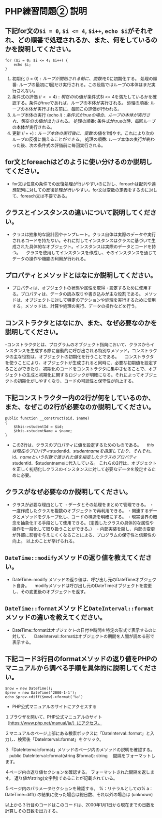 # PHP練習問題② 説明

## 下記for文の`$i = 0`, `$i <= 4`, `$i++`, `echo $i`がそれぞれ、どの順番で処理されるか、また、何をしているのかを説明してください。

```
for ($i = 0; $i <= 4; $i++) {
    echo $i;
}
```

1. 初期化 ($i = 0):
ループが開始される前に、変数$iを0に初期化する。
処理の順番: ループの最初に1回だけ実行される。この段階ではループの本体はまだ実行されない。
2. 条件式の評価 ($i <= 4):
現在の$iの値が条件式$i <= 4を満たしているかを確認する。条件がtrueであれば、ループの本体が実行される。
処理の順番: ループの本体が実行される前に、毎回この評価が行われる。
3. ループ本体の実行 (echo $i):
条件式がtrueの場合、ループの本体が実行され、現在の$iの値が出力される。
処理の順番: 条件式がtrueの時、毎回ループの本体が実行される。
4. 更新 ($i++):
ループ本体の実行後に、変数$iの値を1増やす。これにより次のループの反復に備えることができる。
処理の順番: ループ本体の実行が終わった後、次の条件式の評価前に毎回実行される。

## for文とforeachはどのように使い分けるのか説明してください。
- for文は任意の条件での反復処理が行いやすいのに対し、foreachは配列や連想配列に対しての反復処理が行いやすい。for文は変数の定義をするのに対して、foreach文は不要である。

## クラスとインスタンスの違いについて説明してください。
- クラスは抽象的な設計図やテンプレート。クラス自体は実際のデータや実行されるコードを持たない。それに対してインスタンスはクラスに基づいて生成された具体的なオブジェクト。インスタンスは実際のデータとコードを持つ。
　クラスを使用してインスタンスを作成し、そのインスタンスを通じてデータの操作や機能の利用が行われる。

## プロパティとメソッドとはなにか説明してください。
- プロパティは、オブジェクトの状態や属性を取得・設定するために使用する。プロパティは、データの読み取りや書き込みが主な役割である。
メソッドは、オブジェクトに対して特定のアクションや処理を実行するために使用する。メソッドは、計算や処理の実行、データの操作などを行う。

## コンストラクタとはなにか、また、なぜ必要なのかを説明してください。
-コンストラクタとは、プログラムのオブジェクト指向において、クラスからインスタンスを生成する際に自動的に呼び出される特別なメソッド。コンストラクタの主な役割は、オブジェクトの初期化を行うことである。
　コンストラクタを使うことにより、オブジェクトが生成されると同時に、必要な初期値を設定することができたり、初期化のコードをコンストラクタに集中させることで、オブジェクトの生成と初期化に関するロジックが明確になる。それによってオブジェクトの初期化がしやすくなり、コードの可読性と保守性が向上する。

## 下記コンストラクター内の2行が何をしているのか、また、なぜこの2行が必要なのか説明してください。
```
public function __construct($id, $name)
{
    $this->studentId = $id;
    $this->studentName = $name;
}
```
- この2行は、クラスのプロパティに値を設定するためのものである。
　$thisは現在のプロパティ$studentId、$studentnameを指定しており、それぞれ、$id、$nameという引数で渡された値を指定したクラスのプロパティ$studentId、$studentnameに代入している。
これらの2行は、オブジェクトを正しく初期化しクラスのインスタンスに対して必要なデータを設定するために必要。


## クラスがなぜ必要なのか説明してください。
- クラスが必要な理由として
・データとその処理をまとめて管理できる。
・一度作成したクラスを複数のオブジェクトで再利用できる。
・関連するデータとメソッドをグループ化し、コードの構造を明確にする。
・現実世界の概念を抽象化する手段として使用できる。（定義したクラスの具体的な属性や操作を一般化して取り扱うことができる。）
・内部実装を隠し、内部の変更が外部に影響を与えにくくなることによる、プログラムの保守性と信頼性の向上。
以上のことが挙げられる。

## `DateTime::modify`メソッドの返り値を教えてください。
- DateTime::modify メソッドの返り値は、呼び出し元のDateTimeオブジェクト自身。
　modifyメソッドは呼び出し元のDateTimeオブジェクトを変更し、その変更後のオブジェクトを返す。

## `DateTime::format`メソッドと`DateInterval::format`メソッドの違いを教えてください。
- DateTime::formatはオブジェクトの日付や時間を特定の形式で表示するのに対して、
　DateInterval::formatはオブジェクトの期間を人間が読める形で表示する。

## 下記コード3行目のformatメソッドの返り値をPHPのマニュアルから調べる手順を具体的に説明してください。
```
$now = new DateTime();
$prev = new DateTime('2000-1-1');
echo $prev->diff($now)->format('%a')
```

- PHP公式マニュアルのサイトにアクセスする

１ブラウザを開いて、PHP公式マニュアルのサイト（https://www.php.net/manual/ja/）にアクセス。

２マニュアルのページ上部にある検索ボックスに「DateInterval::format」と入力し、検索後「DateInterval::format」をクリック。

３「DateInterval::format」メソッドのページ内のメソッドの説明を確認する。
　public DateInterval::format(string $format): string
　間隔をフォーマットします。　

４ページ内の返り値セクションを確認する。
フォーマットされた間隔を返します。
返り値がstring(文字列)であることが記載されている。

５ページ内のパラメータセクションを確認する。
%：リテラルとしての%
a：DateTime::diff() の結果に使った場合は総日数、それ以外の場合は (unknown)

以上から３行目のコードはこのコードは、2000年1月1日から現在までの日数を計算しその日数を出力する。